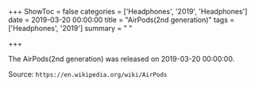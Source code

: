+++
ShowToc = false
categories = ['Headphones', '2019', 'Headphones']
date = 2019-03-20 00:00:00
title = "AirPods(2nd generation)"
tags = ['Headphones', '2019']
summary = " "

+++

The AirPods(2nd generation) was released on 2019-03-20 00:00:00.

Source: `https://en.wikipedia.org/wiki/AirPods`
